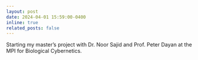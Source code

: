 ```yaml
---
layout: post
date: 2024-04-01 15:59:00-0400
inline: true
related_posts: false
---
```


Starting my master’s project with Dr. Noor Sajid and Prof. Peter Dayan at the MPI for Biological Cybernetics.
